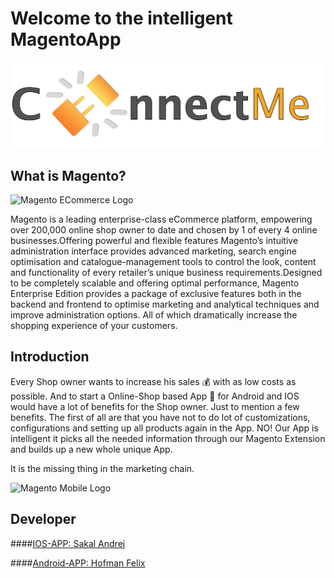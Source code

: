 # Welcome to the intelligent MagentoApp

![ConnectMe ECommerce Logo](/Documents/Logos/ConnectMeLogo.png)

## What is Magento?

![Magento ECommerce Logo](https://www.infyways.com/wp-content/uploads/2011/08/magento-logo.png?x52557)

Magento is a leading enterprise-class eCommerce platform, empowering over 200,000 online shop owner to date and chosen by 1 of every 4 online businesses.Offering powerful and flexible features Magento’s intuitive administration interface provides advanced marketing, search engine optimisation and catalogue-management tools to control the look, content and functionality of every retailer’s unique business requirements.Designed to be completely scalable and offering optimal performance, Magento Enterprise Edition provides a package of exclusive features both in the backend and frontend to optimise marketing and analytical techniques and improve administration options. All of which dramatically increase the shopping experience of your customers.

## Introduction

Every Shop owner wants to increase his sales :moneybag: with as low costs as possible. And to start a Online-Shop based App :iphone: for Android and IOS would have a lot of benefits for the Shop owner. Just to mention a few benefits. The first of all are that you have not to do lot of customizations, configurations and setting up all products again in the App. NO! Our App is intelligent it picks all the needed information through our Magento Extension and builds up a new whole unique App. 

It is the missing thing in the marketing chain. 

![Magento Mobile Logo](https://www.openstream.ch/wp-content/uploads/2011/06/magento-mobile-iphone-android-ipad.jpg)

## Developer

####[IOS-APP: Sakal Andrej](http://github.com/SakalAndrej)

####[Android-APP: Hofman Felix](#)
